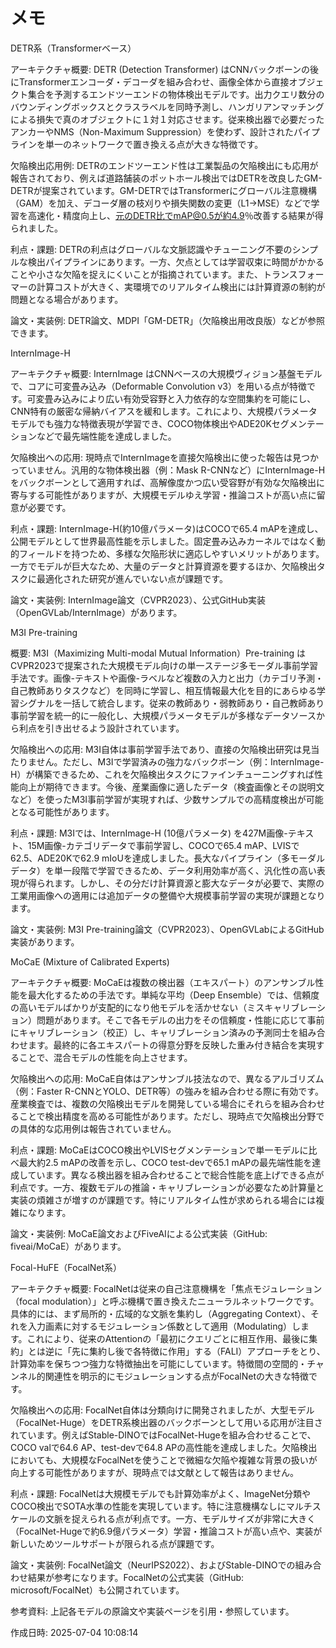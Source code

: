 # メモ

DETR系（Transformerベース）

アーキテクチャ概要: DETR (Detection Transformer) はCNNバックボーンの後にTransformerエンコーダ・デコーダを組み合わせ、画像全体から直接オブジェクト集合を予測するエンドツーエンドの物体検出モデルです。出力クエリ数分のバウンディングボックスとクラスラベルを同時予測し、ハンガリアンマッチングによる損失で真のオブジェクトに１対１対応させます。従来検出器で必要だったアンカーやNMS（Non-Maximum Suppression）を使わず、設計されたパイプラインを単一のネットワークで置き換える点が大きな特徴です。

欠陥検出応用例: DETRのエンドツーエンド性は工業製品の欠陥検出にも応用が報告されており、例えば道路舗装のポットホール検出ではDETRを改良したGM-DETRが提案されています。GM-DETRではTransformerにグローバル注意機構（GAM）を加え、デコーダ層の枝刈りや損失関数の変更（L1→MSE）などで学習を高速化・精度向上し、元のDETR比でmAP@0.5が約4.9％改善する結果が得られました。

利点・課題: DETRの利点はグローバルな文脈認識やチューニング不要のシンプルな検出パイプラインにあります。一方、欠点としては学習収束に時間がかかることや小さな欠陥を捉えにくいことが指摘されています。また、トランスフォーマーの計算コストが大きく、実環境でのリアルタイム検出には計算資源の制約が問題となる場合があります。

論文・実装例: DETR論文、MDPI「GM-DETR」（欠陥検出用改良版）などが参照できます。


InternImage-H

アーキテクチャ概要: InternImage はCNNベースの大規模ヴィジョン基盤モデルで、コアに可変畳み込み（Deformable Convolution v3）を用いる点が特徴です。可変畳み込みにより広い有効受容野と入力依存的な空間集約を可能にし、CNN特有の厳密な帰納バイアスを緩和します。これにより、大規模パラメータモデルでも強力な特徴表現が学習でき、COCO物体検出やADE20Kセグメンテーションなどで最先端性能を達成しました。

欠陥検出への応用: 現時点でInternImageを直接欠陥検出に使った報告は見つかっていません。汎用的な物体検出器（例：Mask R-CNNなど）にInternImage-Hをバックボーンとして適用すれば、高解像度かつ広い受容野が有効な欠陥検出に寄与する可能性がありますが、大規模モデルゆえ学習・推論コストが高い点に留意が必要です。

利点・課題: InternImage-H(約10億パラメータ)はCOCOで65.4 mAPを達成し、公開モデルとして世界最高性能を示しました。固定畳み込みカーネルではなく動的フィールドを持つため、多様な欠陥形状に適応しやすいメリットがあります。一方でモデルが巨大なため、大量のデータと計算資源を要するほか、欠陥検出タスクに最適化された研究が進んでいない点が課題です。

論文・実装例: InternImage論文（CVPR2023）、公式GitHub実装（OpenGVLab/InternImage）があります。


M3I Pre-training

概要: M3I（Maximizing Multi-modal Mutual Information）Pre-training はCVPR2023で提案された大規模モデル向けの単一ステージ多モーダル事前学習手法です。画像-テキストや画像-ラベルなど複数の入力と出力（カテゴリ予測・自己教師ありタスクなど）を同時に学習し、相互情報最大化を目的にあらゆる学習シグナルを一括して統合します。従来の教師あり・弱教師あり・自己教師あり事前学習を統一的に一般化し、大規模パラメータモデルが多様なデータソースから利点を引き出せるよう設計されています。

欠陥検出への応用: M3I自体は事前学習手法であり、直接の欠陥検出研究は見当たりません。ただし、M3Iで学習済みの強力なバックボーン（例：InternImage-H）が構築できるため、これを欠陥検出タスクにファインチューニングすれば性能向上が期待できます。今後、産業画像に適したデータ（検査画像とその説明文など）を使ったM3I事前学習が実現すれば、少数サンプルでの高精度検出が可能となる可能性があります。

利点・課題: M3Iでは、InternImage-H (10億パラメータ) を427M画像-テキスト、15M画像-カテゴリデータで事前学習し、COCOで65.4 mAP、LVISで62.5、ADE20Kで62.9 mIoUを達成しました。長大なパイプライン（多モーダルデータ）を単一段階で学習できるため、データ利用効率が高く、汎化性の高い表現が得られます。しかし、その分だけ計算資源と膨大なデータが必要で、実際の工業用画像への適用には追加データの整備や大規模事前学習の実現が課題となります。

論文・実装例: M3I Pre-training論文（CVPR2023）、OpenGVLabによるGitHub実装があります。


MoCaE (Mixture of Calibrated Experts)

アーキテクチャ概要: MoCaEは複数の検出器（エキスパート）のアンサンブル性能を最大化するための手法です。単純な平均（Deep Ensemble）では、信頼度の高いモデルばかりが支配的になり他モデルを活かせない（ミスキャリブレーション）問題があります。そこで各モデルの出力をその信頼度・性能に応じて事前にキャリブレーション（校正）し、キャリブレーション済みの予測同士を組み合わせます。最終的に各エキスパートの得意分野を反映した重み付き結合を実現することで、混合モデルの性能を向上させます。

欠陥検出への応用: MoCaE自体はアンサンブル技法なので、異なるアルゴリズム（例：Faster R-CNNとYOLO、DETR等）の強みを組み合わせる際に有効です。産業検査では、複数の欠陥検出モデルを開発している場合にそれらを組み合わせることで検出精度を高める可能性があります。ただし、現時点で欠陥検出分野での具体的な応用例は報告されていません。

利点・課題: MoCaEはCOCO検出やLVISセグメンテーションで単一モデルに比べ最大約2.5 mAPの改善を示し、COCO test-devで65.1 mAPの最先端性能を達成しています。異なる検出器を組み合わせることで総合性能を底上げできる点が利点です。一方、複数モデルの推論・キャリブレーションが必要なため計算量と実装の煩雑さが増すのが課題です。特にリアルタイム性が求められる場合には複雑になります。

論文・実装例: MoCaE論文およびFiveAIによる公式実装（GitHub: fiveai/MoCaE）があります。


Focal-HuFE（FocalNet系）

アーキテクチャ概要: FocalNetは従来の自己注意機構を「焦点モジュレーション（focal modulation）」と呼ぶ機構で置き換えたニューラルネットワークです。具体的には、まず局所的・広域的な文脈を集約し（Aggregating Context）、それを入力画素に対するモジュレーション係数として適用（Modulating）します。これにより、従来のAttentionの「最初にクエリごとに相互作用、最後に集約」とは逆に「先に集約し後で各特徴に作用」する（FALI）アプローチをとり、計算効率を保ちつつ強力な特徴抽出を可能にしています。特徴間の空間的・チャンネル的関連性を明示的にモジュレーションする点がFocalNetの大きな特徴です。

欠陥検出への応用: FocalNet自体は分類向けに開発されましたが、大型モデル（FocalNet-Huge）をDETR系検出器のバックボーンとして用いる応用が注目されています。例えばStable-DINOではFocalNet-Hugeを組み合わせることで、COCO valで64.6 AP、test-devで64.8 APの高性能を達成しました。欠陥検出においても、大規模なFocalNetを使うことで微細な欠陥や複雑な背景の扱いが向上する可能性がありますが、現時点では文献として報告はありません。

利点・課題: FocalNetは大規模モデルでも計算効率がよく、ImageNet分類やCOCO検出でSOTA水準の性能を実現しています。特に注意機構なしにマルチスケールの文脈を捉えられる点が利点です。一方、モデルサイズが非常に大きく（FocalNet-Hugeで約6.9億パラメータ）学習・推論コストが高い点や、実装が新しいためツールサポートが限られる点が課題です。

論文・実装例: FocalNet論文（NeurIPS2022）、およびStable-DINOでの組み合わせ結果が参考になります。FocalNetの公式実装（GitHub: microsoft/FocalNet）も公開されています。


参考資料: 上記各モデルの原論文や実装ページを引用・参照しています。



作成日時: 2025-07-04 10:08:14